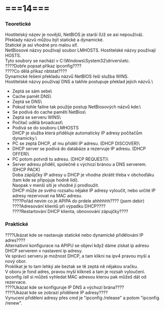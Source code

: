 # ===14===
### Teoretické
Hostitelský název je novější, NetBIOS je starší (Už se asi nepoužívá).\
Překlady názvů můžou být statické a dynamické.\
Statické je asi vhodné pro malou síť.\
NetBiosové názvy používají soubor LMHOSTS. Hostitelské názvy používají HOSTS.\
Tyto soubory se nachází v C:\Windows\System32\drivers\etc.\
????Dobře popsat příkaz ipconfig????\
????Co dělá příkaz nbtstat????\
Dynamické řešení překladu názvů NetBIOS řeší služba WINS.\
Hostitelské názvy používají DNS a takhle postupuje překlad jejich názvů.\
* Zeptá se sám sebe\
* Cache pamět DNS\
* Zeptá se DNS\
* Pokud tohle failne tak použije postup NetBiosových názvů kde:\
* Se podívá do cache paměti NetBios\
* Zeptá se serveru WINS\
* Počítač udělá broadcast\
* Podívá se do souboru LMHOSTS\
DHCP je služba která přiděluje automaticky IP adresy počítačům dynamicky.\
* PC se zeptá DHCP, ať mu přidělí IP adresu. (DHCP DISCOVER)\
* DHCP server se podívá do databáze a rezervuje IP adresu. (DHCP OFFER)\
* PC potom potvrdí tu adresu. (DHCP REQUEST)\
* Server adresu přidělí, společně s výchozí bránou a DNS serverem. (DHCP PACK)\
Doba zápůjčky IP adresy u DHCP je vhodna zkrátit třeba v obchoďáku (tam kde se připojuje hodně lidí).\
Naopak v menší síti je vhodné ji prodloužit.\
DHCP může ze svého rozsahu nějaké IP adresy vyloučit, nebo určité IP adresy rezervovat na MAC adresu.\
????Pořád nevím co je APIPA do prdele ahhhhhh???? (jsem debir)\
????Adresování klientů při výpadku DHCP????\
????Restartování DHCP klienta, obnovování zápujčky????  

### Praktické
????Ukázat kde se nastavuje statické nebo dynamické přidělování IP adres????\
Alternativní konfigurace na APIPU se objeví když dáme získat ip adresu DHCP serverem v nastavení ip adresy.\
Ve správci serveru je možnost DHCP, a tam klikni na ipv4 pravou myší a nový obor.\
Proklikat je to tam lehký ale beztak se tě zeptá ně nějakou sračku.\
V oboru je fond adres, pravou myší klikneš a tam je rozsah vyloučení.\
ipconfig /all si můžeš vyhledat MAC adresou kterou pak můžeš dát od rezervace.\
????Ukázat kde se konfiguruje IP DNS a výchozí brána????\
????Ukázat kde se zobrazí přidělené IP adresy????\
Vynucení přidělení adresy přes cmd je "ipconfig /release" a potom "ipconfig /renew".
